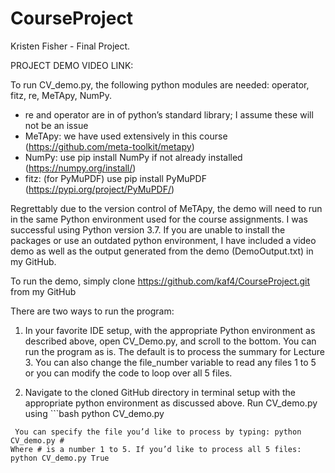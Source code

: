 # CourseProject

Kristen Fisher - Final Project. 

PROJECT DEMO VIDEO LINK:

To run CV_demo.py, the following python modules are needed: operator, fitz, re, MeTApy, NumPy.
- re and operator are in of python’s standard library; I assume these will not be an issue
- MeTApy: we have used extensively in this course (https://github.com/meta-toolkit/metapy) 
- NumPy: use pip install NumPy if not already installed (https://numpy.org/install/)
- fitz: (for PyMuPDF) use pip install PyMuPDF (https://pypi.org/project/PyMuPDF/)

Regrettably due to the version control of MeTApy, the demo will need to run in the same Python environment used for the course assignments. I was successful using Python version 3.7. If you are unable to install the packages or use an outdated python environment, I have included a video demo as well as the output generated from the demo (DemoOutput.txt) in my GitHub. 

To run the demo, simply clone https://github.com/kaf4/CourseProject.git from my GitHub

There are two ways to run the program:


1. In your favorite IDE setup, with the appropriate Python environment as described above, open CV_Demo.py, and scroll to the bottom. 
You can run the program as is. The default is to process the summary for Lecture 3. 
You can also change the file_number variable to read any files 1 to 5 or you can modify the code to loop over all 5 files.

2. Navigate to the cloned GitHub directory in terminal setup with the appropriate python environment as discussed above. 
Run CV_demo.py using ```bash python CV_demo.py
```
 You can specify the file you’d like to process by typing: python CV_demo.py #
Where # is a number 1 to 5. If you’d like to process all 5 files: python CV_demo.py True


